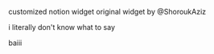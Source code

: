 customized notion widget
original widget by @ShoroukAziz

i literally don't know what to say

baiii

